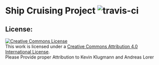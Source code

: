 # Ship Cruising Project ![travis-ci]

[travis-ci]: https://travis-ci.com/Andi-Lo/ship-cruising.svg?token=hejt5J6fVuz1qkWoWxT7&branch=master

## License:

<a rel="license" href="http://creativecommons.org/licenses/by/4.0/"><img alt="Creative Commons License" style="border-width:0" src="https://i.creativecommons.org/l/by/4.0/88x31.png" /></a><br />This work is licensed under a <a rel="license" href="http://creativecommons.org/licenses/by/4.0/">Creative Commons Attribution 4.0 International License</a>. <br />
Please Provide proper Attribution to Kevin Klugmann and Andreas Lorer
